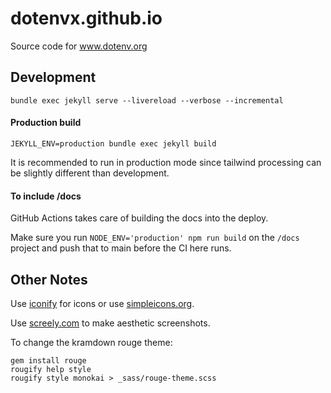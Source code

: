 # dotenvx.github.io

Source code for www.dotenv.org

## Development

```
bundle exec jekyll serve --livereload --verbose --incremental
```

#### Production build

```
JEKYLL_ENV=production bundle exec jekyll build
```

It is recommended to run in production mode since tailwind processing can be slightly different than development.

#### To include /docs

GitHub Actions takes care of building the docs into the deploy.

Make sure you run `NODE_ENV='production' npm run build` on the `/docs` project and push that to main before the CI here runs.

## Other Notes

Use [iconify](http://icon-sets.iconify.design/simple-icons/) for icons or use [simpleicons.org](https://simpleicons.org/).

Use [screely.com](https://www.screely.com/) to make aesthetic screenshots.

To change the kramdown rouge theme:

```
gem install rouge
rougify help style
rougify style monokai > _sass/rouge-theme.scss
```
